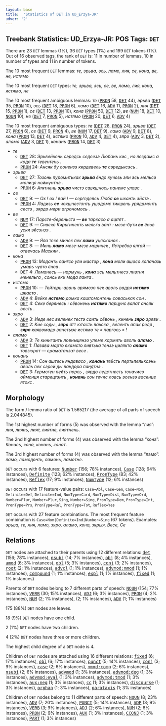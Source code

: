 ```yaml
---
layout: base
title:  'Statistics of DET in UD_Erzya-JR'
udver: '2'
---
```


## Treebank Statistics: UD_Erzya-JR: POS Tags: `DET`

There are 23 `DET` lemmas (1%), 36 `DET` types (1%) and 199 `DET` tokens (1%).
Out of 16 observed tags, the rank of `DET` is: 11 in number of lemmas, 10 in number of types and 11 in number of tokens.

The 10 most frequent `DET` lemmas: <em>те, эрьва, эсь, ламо, лия, се, кона, ве, не, истямо</em>

The 10 most frequent `DET` types:  <em>те, эрьва, эсь, се, ве, ламо, лия, кона, истямо, не</em>

The 10 most frequent ambiguous lemmas: <em>те</em> (<tt><a href="myv_jr-pos-PRON.html">PRON</a></tt> 58, <tt><a href="myv_jr-pos-DET.html">DET</a></tt> 44), <em>эрьва</em> (<tt><a href="myv_jr-pos-DET.html">DET</a></tt> 35, <tt><a href="myv_jr-pos-PRON.html">PRON</a></tt> 10), <em>эсь</em> (<tt><a href="myv_jr-pos-DET.html">DET</a></tt> 18, <tt><a href="myv_jr-pos-PRON.html">PRON</a></tt> 6), <em>ламо</em> (<tt><a href="myv_jr-pos-DET.html">DET</a></tt> 16, <tt><a href="myv_jr-pos-ADV.html">ADV</a></tt> 11, <tt><a href="myv_jr-pos-PRON.html">PRON</a></tt> 2), <em>лия</em> (<tt><a href="myv_jr-pos-DET.html">DET</a></tt> 15, <tt><a href="myv_jr-pos-PRON.html">PRON</a></tt> 1), <em>се</em> (<tt><a href="myv_jr-pos-DET.html">DET</a></tt> 13, <tt><a href="myv_jr-pos-PRON.html">PRON</a></tt> 10), <em>кона</em> (<tt><a href="myv_jr-pos-PRON.html">PRON</a></tt> 50, <tt><a href="myv_jr-pos-DET.html">DET</a></tt> 12), <em>ве</em> (<tt><a href="myv_jr-pos-NUM.html">NUM</a></tt> 18, <tt><a href="myv_jr-pos-DET.html">DET</a></tt> 10, <tt><a href="myv_jr-pos-NOUN.html">NOUN</a></tt> 10), <em>не</em> (<tt><a href="myv_jr-pos-DET.html">DET</a></tt> 7, <tt><a href="myv_jr-pos-PRON.html">PRON</a></tt> 5), <em>истямо</em> (<tt><a href="myv_jr-pos-PRON.html">PRON</a></tt> 20, <tt><a href="myv_jr-pos-DET.html">DET</a></tt> 6, <tt><a href="myv_jr-pos-ADV.html">ADV</a></tt> 4)

The 10 most frequent ambiguous types:  <em>те</em> (<tt><a href="myv_jr-pos-DET.html">DET</a></tt> 28, <tt><a href="myv_jr-pos-PRON.html">PRON</a></tt> 24), <em>эрьва</em> (<tt><a href="myv_jr-pos-DET.html">DET</a></tt> 27, <tt><a href="myv_jr-pos-PRON.html">PRON</a></tt> 6), <em>се</em> (<tt><a href="myv_jr-pos-DET.html">DET</a></tt> 9, <tt><a href="myv_jr-pos-PRON.html">PRON</a></tt> 4), <em>ве</em> (<tt><a href="myv_jr-pos-NUM.html">NUM</a></tt> 17, <tt><a href="myv_jr-pos-DET.html">DET</a></tt> 9), <em>ламо</em> (<tt><a href="myv_jr-pos-ADV.html">ADV</a></tt> 9, <tt><a href="myv_jr-pos-DET.html">DET</a></tt> 8), <em>кона</em> (<tt><a href="myv_jr-pos-PRON.html">PRON</a></tt> 13, <tt><a href="myv_jr-pos-DET.html">DET</a></tt> 4), <em>истямо</em> (<tt><a href="myv_jr-pos-PRON.html">PRON</a></tt> 10, <tt><a href="myv_jr-pos-ADV.html">ADV</a></tt> 4, <tt><a href="myv_jr-pos-DET.html">DET</a></tt> 4), <em>зяро</em> (<tt><a href="myv_jr-pos-ADV.html">ADV</a></tt> 3, <tt><a href="myv_jr-pos-DET.html">DET</a></tt> 2), <em>аламо</em> (<tt><a href="myv_jr-pos-ADV.html">ADV</a></tt> 3, <tt><a href="myv_jr-pos-DET.html">DET</a></tt> 1), <em>конань</em> (<tt><a href="myv_jr-pos-PRON.html">PRON</a></tt> 14, <tt><a href="myv_jr-pos-DET.html">DET</a></tt> 3)


* <em>те</em>
  * <tt><a href="myv_jr-pos-DET.html">DET</a></tt> 28: <em>Эрьвейкень сэредсь седеезэ Любань кис , но лездамс а кода <b>те</b> тевентень .</em>
  * <tt><a href="myv_jr-pos-PRON.html">PRON</a></tt> 24: <em>Ансяк бу сонензэ кирдевель <b>те</b> сэредьксэсь .</em>
* <em>эрьва</em>
  * <tt><a href="myv_jr-pos-DET.html">DET</a></tt> 27: <em>Тозонь пуромитькак <b>эрьва</b> ёндо кучозь эли эсь мельсэ молиця наймунтнэ .</em>
  * <tt><a href="myv_jr-pos-PRON.html">PRON</a></tt> 6: <em>Атятнень <b>эрьва</b> чистэ савкшнось панемс улавс .</em>
* <em>се</em>
  * <tt><a href="myv_jr-pos-DET.html">DET</a></tt> 9: <em>― Ох ! ох ! вай ! ― сергедевсь Люба <b>се</b> шканть эйстэ .</em>
  * <tt><a href="myv_jr-pos-PRON.html">PRON</a></tt> 4: <em>Ладизь <b>се</b> чокшнестэнть ушодомс тикшень урядамонть сестэ , зярдо мери агрономось .</em>
* <em>ве</em>
  * <tt><a href="myv_jr-pos-NUM.html">NUM</a></tt> 17: <em>Парсте-беряньстэ — <b>ве</b> таркасо а аштят .</em>
  * <tt><a href="myv_jr-pos-DET.html">DET</a></tt> 9: <em>— Сивекс Кирьгиненть мельга вант : мезе-бути <b>ве</b> ёнов уски эйсэнзэ .</em>
* <em>ламо</em>
  * <tt><a href="myv_jr-pos-ADV.html">ADV</a></tt> 9: <em>― Яла теке минек пек <b>ламо</b> уцясканок .</em>
  * <tt><a href="myv_jr-pos-DET.html">DET</a></tt> 8: <em>― Минь <b>ламо</b> мезе-мезе маринек , Ястребов ялгай ― отвечась Маскин .</em>
* <em>кона</em>
  * <tt><a href="myv_jr-pos-PRON.html">PRON</a></tt> 13: <em>Моданть лангсо ули мастор , <b>кона</b> моли ашосо копачазь умарь чувто ёнов .</em>
  * <tt><a href="myv_jr-pos-DET.html">DET</a></tt> 4: <em>Ломанесь — нармунь , <b>кона</b> эсь мельтнесэ ливтни менельга , сонсь яки мода ланга .</em>
* <em>истямо</em>
  * <tt><a href="myv_jr-pos-PRON.html">PRON</a></tt> 10: <em>― Тейтерь-авань эрямозо пек аволь вадря <b>истямо</b> шкасто .</em>
  * <tt><a href="myv_jr-pos-ADV.html">ADV</a></tt> 4: <em>Вейке <b>истямо</b> домка каштомонтень соваськак сон .</em>
  * <tt><a href="myv_jr-pos-DET.html">DET</a></tt> 4: <em>Секе берянесь : сёвонень <b>истямо</b> парцунс валат ансяк весть .</em>
* <em>зяро</em>
  * <tt><a href="myv_jr-pos-ADV.html">ADV</a></tt> 3: <em>Иеде иес веленек тестэ саить сёвонь , кинень <b>зяро</b> эряви .</em>
  * <tt><a href="myv_jr-pos-DET.html">DET</a></tt> 2: <em>Кие соды , <b>зяро</b> ятт ютасть вакска , веленть апак редя , <b>зяро</b> каявомадо ванстызе истямо те « паргось » !</em>
* <em>аламо</em>
  * <tt><a href="myv_jr-pos-ADV.html">ADV</a></tt> 3: <em>Те киниганть ловныцянзо улеме кармить аволь <b>аламо</b> .</em>
  * <tt><a href="myv_jr-pos-DET.html">DET</a></tt> 1: <em>Пазава марто якамсто ливтька тензэ цилякто <b>аламо</b> товзюрот ― сраматанзат весе .</em>
* <em>конань</em>
  * <tt><a href="myv_jr-pos-PRON.html">PRON</a></tt> 14: <em>Сон аштесь яндавасо , <b>конань</b> тейсть пертьпельксэнь аволь пек сэрей ды вандора пандтнэ .</em>
  * <tt><a href="myv_jr-pos-DET.html">DET</a></tt> 3: <em>Гермоген пейть порсь , зярдо ледстнесть тоначисэ оймсиця старецтэнть , <b>конань</b> сон течис ловсь эсензэ васенце ятокс .</em>

## Morphology

The form / lemma ratio of `DET` is 1.565217 (the average of all parts of speech is 2.044845).

The 1st highest number of forms (5) was observed with the lemma “лия”: <em>лия, лиянь, лият, лиятне, лиятнень</em>.

The 2nd highest number of forms (4) was observed with the lemma “кона”: <em>Конась, кона, конань, конат</em>.

The 3rd highest number of forms (4) was observed with the lemma “ламо”: <em>ламо, ламодонть, ламонь, ламотне</em>.

`DET` occurs with 6 features: <tt><a href="myv_jr-feat-Number.html">Number</a></tt> (156; 78% instances), <tt><a href="myv_jr-feat-Case.html">Case</a></tt> (128; 64% instances), <tt><a href="myv_jr-feat-Definite.html">Definite</a></tt> (123; 62% instances), <tt><a href="myv_jr-feat-PronType.html">PronType</a></tt> (83; 42% instances), <tt><a href="myv_jr-feat-Reflex.html">Reflex</a></tt> (17; 9% instances), <tt><a href="myv_jr-feat-NumType.html">NumType</a></tt> (12; 6% instances)

`DET` occurs with 17 feature-value pairs: `Case=Abl`, `Case=Gen`, `Case=Nom`, `Definite=Def`, `Definite=Ind`, `NumType=Card`, `NumType=Dist`, `NumType=Ord`, `Number=Plur`, `Number=Plur,Sing`, `Number=Sing`, `PronType=Dem`, `PronType=Int`, `PronType=Prs`, `PronType=Rel`, `PronType=Tot`, `Reflex=Yes`

`DET` occurs with 27 feature combinations.
The most frequent feature combination is `Case=Nom|Definite=Ind|Number=Sing` (67 tokens).
Examples: <em>эрьва, те, лия, ламо, зяро, аламо, кона, зярыя, Весе, Се</em>


## Relations

`DET` nodes are attached to their parents using 12 different relations: <tt><a href="myv_jr-dep-det.html">det</a></tt> (156; 78% instances), <tt><a href="myv_jr-dep-nsubj.html">nsubj</a></tt> (14; 7% instances), <tt><a href="myv_jr-dep-obj.html">obj</a></tt> (8; 4% instances), <tt><a href="myv_jr-dep-amod.html">amod</a></tt> (6; 3% instances), <tt><a href="myv_jr-dep-obl.html">obl</a></tt> (5; 3% instances), <tt><a href="myv_jr-dep-conj.html">conj</a></tt> (3; 2% instances), <tt><a href="myv_jr-dep-root.html">root</a></tt> (2; 1% instances), <tt><a href="myv_jr-dep-advcl.html">advcl</a></tt> (1; 1% instances), <tt><a href="myv_jr-dep-advmod-mmod.html">advmod:mmod</a></tt> (1; 1% instances), <tt><a href="myv_jr-dep-compound.html">compound</a></tt> (1; 1% instances), <tt><a href="myv_jr-dep-expl.html">expl</a></tt> (1; 1% instances), <tt><a href="myv_jr-dep-fixed.html">fixed</a></tt> (1; 1% instances)

Parents of `DET` nodes belong to 7 different parts of speech: <tt><a href="myv_jr-pos-NOUN.html">NOUN</a></tt> (154; 77% instances), <tt><a href="myv_jr-pos-VERB.html">VERB</a></tt> (30; 15% instances), <tt><a href="myv_jr-pos-ADJ.html">ADJ</a></tt> (6; 3% instances), <tt><a href="myv_jr-pos-PRON.html">PRON</a></tt> (4; 2% instances), <tt><a href="myv_jr-pos-NUM.html">NUM</a></tt> (2; 1% instances),  (2; 1% instances), <tt><a href="myv_jr-pos-ADV.html">ADV</a></tt> (1; 1% instances)

175 (88%) `DET` nodes are leaves.

18 (9%) `DET` nodes have one child.

2 (1%) `DET` nodes have two children.

4 (2%) `DET` nodes have three or more children.

The highest child degree of a `DET` node is 4.

Children of `DET` nodes are attached using 16 different relations: <tt><a href="myv_jr-dep-fixed.html">fixed</a></tt> (6; 17% instances), <tt><a href="myv_jr-dep-obl.html">obl</a></tt> (6; 17% instances), <tt><a href="myv_jr-dep-punct.html">punct</a></tt> (5; 14% instances), <tt><a href="myv_jr-dep-conj.html">conj</a></tt> (3; 9% instances), <tt><a href="myv_jr-dep-case.html">case</a></tt> (2; 6% instances), <tt><a href="myv_jr-dep-nmod-comp.html">nmod:comp</a></tt> (2; 6% instances), <tt><a href="myv_jr-dep-nsubj.html">nsubj</a></tt> (2; 6% instances), <tt><a href="myv_jr-dep-advmod.html">advmod</a></tt> (1; 3% instances), <tt><a href="myv_jr-dep-advmod-deg.html">advmod:deg</a></tt> (1; 3% instances), <tt><a href="myv_jr-dep-advmod-eval.html">advmod:eval</a></tt> (1; 3% instances), <tt><a href="myv_jr-dep-advmod-tmod.html">advmod:tmod</a></tt> (1; 3% instances), <tt><a href="myv_jr-dep-aux-neg.html">aux:neg</a></tt> (1; 3% instances), <tt><a href="myv_jr-dep-cc.html">cc</a></tt> (1; 3% instances), <tt><a href="myv_jr-dep-discourse.html">discourse</a></tt> (1; 3% instances), <tt><a href="myv_jr-dep-orphan.html">orphan</a></tt> (1; 3% instances), <tt><a href="myv_jr-dep-parataxis.html">parataxis</a></tt> (1; 3% instances)

Children of `DET` nodes belong to 11 different parts of speech: <tt><a href="myv_jr-pos-NOUN.html">NOUN</a></tt> (8; 23% instances), <tt><a href="myv_jr-pos-ADV.html">ADV</a></tt> (7; 20% instances), <tt><a href="myv_jr-pos-PUNCT.html">PUNCT</a></tt> (5; 14% instances), <tt><a href="myv_jr-pos-ADP.html">ADP</a></tt> (3; 9% instances), <tt><a href="myv_jr-pos-VERB.html">VERB</a></tt> (3; 9% instances), <tt><a href="myv_jr-pos-ADJ.html">ADJ</a></tt> (2; 6% instances), <tt><a href="myv_jr-pos-NUM.html">NUM</a></tt> (2; 6% instances), <tt><a href="myv_jr-pos-PRON.html">PRON</a></tt> (2; 6% instances), <tt><a href="myv_jr-pos-AUX.html">AUX</a></tt> (1; 3% instances), <tt><a href="myv_jr-pos-CCONJ.html">CCONJ</a></tt> (1; 3% instances), <tt><a href="myv_jr-pos-PART.html">PART</a></tt> (1; 3% instances)


